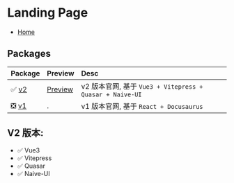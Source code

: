 # Landing Page

- [Home](https://trybetter.app)

## Packages

| Package               | Preview     | Desc                                               | 
|:----------------------|:------------|:---------------------------------------------------|
| ✅ [v2](./packages/v2) | [Preview]() | v2 版本官网, 基于 `Vue3 + Vitepress + Quasar + Naive-UI` |
| ❎ [v1](./packages/v1) | .           | v1 版本官网, 基于 `React + Docusaurus`                   |

## V2 版本:

- ✅ Vue3
- ✅ Vitepress
- ✅ Quasar
- ✅ Naive-UI